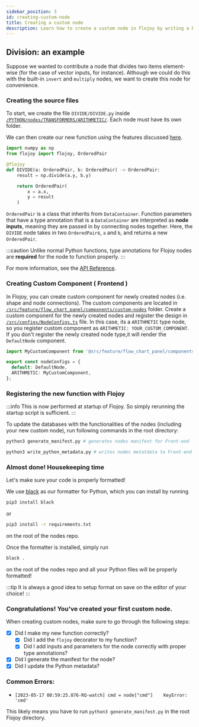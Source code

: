 ```yaml
---
sidebar_position: 3
id: creating-custom-node
title: Creating a custom node
description: Learn how to create a custom node in Flojoy by writing a Python function.
---
```


## Division: an example

Suppose we wanted to contribute a node that divides two items element-wise (for the case of vector inputs, for instance). Although we could do this with the built-in `invert` and `multiply` nodes, we want to create this node for convenience.

### Creating the source files

To start, we create the file `DIVIDE/DIVIDE.py` inside [`/PYTHON/nodes/TRANSFORMERS/ARITHMETIC/`](https://github.com/flojoy-io/nodes/tree/main/TRANSFORMERS/ARITHMETIC). Each node must have its own folder.

We can then create our new function using the features discussed [here](../data-container).

```python {title='DIVIDE.py'}
import numpy as np
from flojoy import flojoy, OrderedPair

@flojoy
def DIVIDE(a: OrderedPair, b: OrderedPair) -> OrderedPair:
    result = np.divide(a.y, b.y)

    return OrderedPair(
        x = a.x,
        y = result
    )
```

`OrderedPair` is a class that inherits from `DataContainer`. Function parameters that have a type annotation that is a `DataContainer` are interpreted as **node inputs**, meaning they are passed in by connecting nodes together. Here, the `DIVIDE` node takes in two `OrderedPair`s, `a` and `b`, and returns a new `OrderedPair`.

:::caution
Unlike normal Python functions, type annotations for Flojoy nodes are **required** for the node to function properly.
:::

For more information, see the [API Reference](../node-api-reference).

### Creating Custom Component ( Frontend )

In Flojoy, you can create custom component for newly created nodes (i.e. shape and node connections). The custom components are located in [`/src/feature/flow_chart_panel/components/custom-nodes`](https://github.com/flojoy-io/studio/tree/main/src/feature/flow_chart_panel/components/custom-nodes) folder. Create a custom component for the newly created nodes and register the design in [`/src/configs/NodeConfigs.ts`](https://github.com/flojoy-io/studio/blob/main/src/configs/NodeConfigs.ts) file. In this case, its a `ARITHMETIC` type node, so you register custom component as `ARITHMETIC: YOUR_CUSTOM_COMPONENT`.
If you don't register the newly created node type,it will render the `DefaultNode` component.

```typescript {title='NodeConfigs.ts'}
import MyCustomComponent from '@src/feature/flow_chart_panel/components/custom-nodes/YOUR_CUSTOM_COMPONENT';

export const nodeConfigs = {
  default: DefaultNode,
  ARITHMETIC: MyCustomComponent,
};
```

### Registering the new function with Flojoy

:::info
This is now performed at startup of Flojoy. So simply rerunning the startup script is sufficient.
:::

To update the databases with the functionalities of the nodes (including your new custom node), run following commands in the root directory:

```bash
python3 generate_manifest.py # generates nodes manifest for Front-end
```

```bash
python3 write_python_metadata.py # writes nodes metatdata to Front-end
```

### Almost done! Housekeeping time

Let's make sure your code is properly formatted!

We use [black](https://github.com/psf/black) as our formatter for Python, which you can install by running

```bash
pip3 install black
```

or

```bash
pip3 install -r requirements.txt
```

on the root of the nodes repo.

Once the formatter is installed, simply run

```bash
black .
```

on the root of the nodes repo and all your Python files will be properly formatted!

:::tip
It is always a good idea to setup format on save on the editor of your choice!
:::

### Congratulations! You've created your first custom node.

When creating custom nodes, make sure to go through the following steps:

- [x] Did I make my new function correctly?
  - [x] Did I add the `flojoy` decorator to my function?
  - [x] Did I add inputs and parameters for the node correctly with proper type annotations?
- [x] Did I generate the manifest for the node?
- [x] Did I update the Python metadata?

### Common Errors:

- `[2023-05-17 08:59:25.876-RQ-watch] cmd = node["cmd"]    KeyError: 'cmd'`

This likely means you have to run `python3 generate_manifest.py` in the root Flojoy directory.

